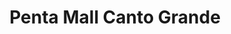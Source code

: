---
title: "Penta Mall Canto Grande"
url: /san-juan-de-lurigancho/penta-mall-canto-grande/
shop: Einkaufszentrum
---